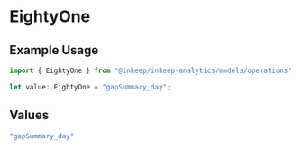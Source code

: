 # EightyOne

## Example Usage

```typescript
import { EightyOne } from "@inkeep/inkeep-analytics/models/operations";

let value: EightyOne = "gapSummary_day";
```

## Values

```typescript
"gapSummary_day"
```